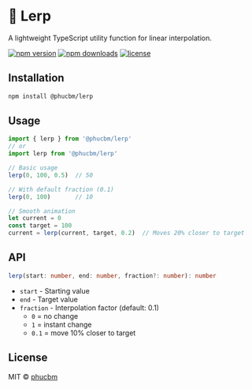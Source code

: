 # 🎯 Lerp

A lightweight TypeScript utility function for linear interpolation.

[![npm version](https://badgen.net/npm/v/@phucbm/lerp?icon=npm)](https://www.npmjs.com/package/@phucbm/lerp)
[![npm downloads](https://badgen.net/npm/dm/@phucbm/lerp?icon=npm)](https://www.npmjs.com/package/@phucbm/lerp)
[![license](https://badgen.net/github/license/phucbm/lerp?icon=github)](https://github.com/phucbm/lerp/blob/main/LICENSE)

## Installation

```bash
npm install @phucbm/lerp
```

## Usage

```typescript
import { lerp } from '@phucbm/lerp'
// or
import lerp from '@phucbm/lerp'

// Basic usage
lerp(0, 100, 0.5)  // 50

// With default fraction (0.1)
lerp(0, 100)       // 10

// Smooth animation
let current = 0
const target = 100
current = lerp(current, target, 0.2)  // Moves 20% closer to target
```

## API

```typescript
lerp(start: number, end: number, fraction?: number): number
```

- `start` - Starting value
- `end` - Target value  
- `fraction` - Interpolation factor (default: 0.1)
  - `0` = no change
  - `1` = instant change
  - `0.1` = move 10% closer to target

## License

MIT © [phucbm](https://github.com/phucbm)